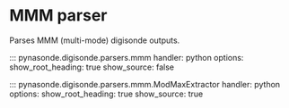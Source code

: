 # MMM parser

Parses MMM (multi-mode) digisonde outputs.

::: pynasonde.digisonde.parsers.mmm
    handler: python
    options:
        show_root_heading: true
        show_source: false


::: pynasonde.digisonde.parsers.mmm.ModMaxExtractor
    handler: python
    options:
        show_root_heading: true
        show_source: true

